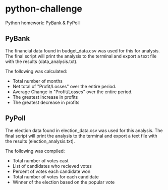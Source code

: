 # python-challenge
 Python homework: PyBank & PyPoll
## PyBank
The financial data found in budget_data.csv was used for this for analysis. 
 The final script will print the analysis to the terminal and export a text file with the results (data_analysis.txt). 

The following was calculated:
- Total number of months
- Net total of "Profit/Losses" over the entire period. 
- Average Change in "Profit/Losses" over the entire period. 
- The greatest increase in profits
- The greatest decrease in profits

## PyPoll
The election data found in election_data.csv was used for this analysis. 
 The final script will print the analysis to the terminal and export a text file with the results (election_analysis.txt). 
 
 The following was compiled: 
 - Total number of votes cast
 - List of candidates who recieved votes
 - Percent of votes each candidate won
 - Total number of votes for each candidate
 - Winner of the election based on the popular vote


